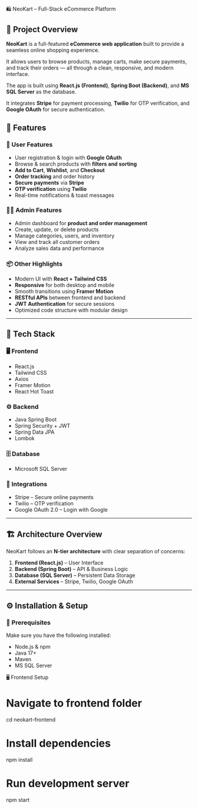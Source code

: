 🛍️ NeoKart – Full-Stack eCommerce Platform
## 🚀 Project Overview

**NeoKart** is a full-featured **eCommerce web application** built to provide a seamless online shopping experience.

It allows users to browse products, manage carts, make secure payments, and track their orders — all through a clean, responsive, and modern interface.

The app is built using **React.js (Frontend)**, **Spring Boot (Backend)**, and **MS SQL Server** as the database.

It integrates **Stripe** for payment processing, **Twilio** for OTP verification, and **Google OAuth** for secure authentication.

## 🧠 Features

### 🛒 User Features

- User registration & login with **Google OAuth**
- Browse & search products with **filters and sorting**
- **Add to Cart**, **Wishlist**, and **Checkout**
- **Order tracking** and order history
- **Secure payments** via **Stripe**
- **OTP verification** using **Twilio**
- Real-time notifications & toast messages

### 🧑‍💼 Admin Features

- Admin dashboard for **product and order management**
- Create, update, or delete products
- Manage categories, users, and inventory
- View and track all customer orders
- Analyze sales data and performance

### 📦 Other Highlights

- Modern UI with **React + Tailwind CSS**
- **Responsive** for both desktop and mobile
- Smooth transitions using **Framer Motion**
- **RESTful APIs** between frontend and backend
- **JWT Authentication** for secure sessions
- Optimized code structure with modular design

---

## 🧰 Tech Stack

### 🖥️ Frontend

- React.js
- Tailwind CSS
- Axios
- Framer Motion
- React Hot Toast

### ⚙️ Backend

- Java Spring Boot
- Spring Security + JWT
- Spring Data JPA
- Lombok

### 🗄️ Database

- Microsoft SQL Server

### 🔗 Integrations

- Stripe – Secure online payments
- Twilio – OTP verification
- Google OAuth 2.0 – Login with Google

---

## 🏗️ Architecture Overview

NeoKart follows an **N-tier architecture** with clear separation of concerns:

1. **Frontend (React.js)** – User Interface
2. **Backend (Spring Boot)** – API & Business Logic
3. **Database (SQL Server)** – Persistent Data Storage
4. **External Services** – Stripe, Twilio, Google OAuth

---

## ⚙️ Installation & Setup

### 🧩 Prerequisites

Make sure you have the following installed:

- Node.js & npm
- Java 17+
- Maven
- MS SQL Server
  
 🖥️ Frontend Setup
 # Navigate to frontend folder
cd neokart-frontend

# Install dependencies
npm install

# Run development server
npm start
